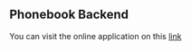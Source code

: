 ## Phonebook Backend
 
You can visit the online application on this [link](https://throbbing-sound-8802.fly.dev/)